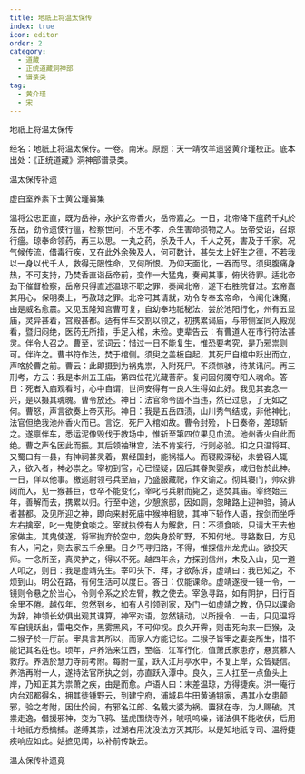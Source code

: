 ```yaml
---
title: 地祇上将温太保传
index: true
icon: editor
order: 2
category:
  - 道藏
  - 正统道藏洞神部
  - 谱箓类
tag:
  - 黄介瑾
  - 宋
---
```


地祇上将温太保传  

经名：地祇上将温太保传。一卷。南宋。原题：天一靖牧羊遗竖黄介瑾校正。底本出处：《正统道藏》洞神部谱录类。  

温太保传补遗  

虚白室养素下士黄公瑾纂集  

温将公忠正直，既为岳神，永护玄帝香火，岳帝嘉之。一日，北帝降下瘟药千丸於东岳，劲令遗使行瘟，检察世问，不忠不孝，杀生害命损物之人。岳帝受诏，召琼行瘟。琼奉命领药，再三以思。一丸之药，杀及千人，千人之死，害及于千家。况气候传流，借毒行疾，又在此外余殃及人，何可数计，甚失太上好生之德，不若我以一身以代千人，救得无限性命，又何所恨。乃仰天面北，一吞而尽。须臾腹痛身热，不可支持，乃焚香直诣岳帝前，变作一大猛鬼，奏闻其事，俯伏待罪。适北帝劲下催督检察，岳帝只得直述温琼不职之罪，奏闻北帝，遂下右胜院督过。玄帝嘉其用心，保明奏上，丐赦琼之罪。北帝可其请就，劝令专奉玄帝命，令阐化诛魔，由是威名愈震。又见玉隆知宫曹可复，自幼奉地祇秘法，尝於池阳行化，州有五显庙，灵异甚着，宫殿甚都。适有伴车交割以领之，初携累谒庙，与带侧室同入殿观看，暨归闷绝，医药无所措，手足入棺，未殓。吏辈告云：有曹道人在市行符法甚灵。伴令人召之。曹至，览词云：惜过一日不能复生，惟恐要考究，是乃邪祟则可。伴许之。曹书符作法，焚于棺侧。须臾之盖板自起，其死尸自棺中跃出而立，声咯於曹之前。曹云：此即摄到为祸鬼祟，入附死尸。不须惊骇，待某讯问。再三刑考，方云：我是本州五王庙，第四位花光藏菩萨。复问因何魇夺阳人魂命。答日：死者入庙观看时，心中自谓，世问安得有一良人生得如此好。我见其妄念一兴，是以摄其魂魄。曹令放还。神日：法官命令固不当违，然已过息，了无如之何。曹怒，声言欲奏上帝灭形。神日：我是五岳四渍，山川秀气结成，非他神比，法官但绝我池州香火而已。言讫，死尸入棺如故。曹令封殓，卜日奏帝，差琼斩之。遂禀伴车，悉运泥像毁伐于教场中，惟斩至第四位果见血流。池州香火自此而绝。曹之声名因此而振。其后领袖琳宫，法不肯妄行，行则必验。扣之只温将耳。又蜀口有一县，有神祠甚灵着，累经国封，能祸福人。而寝殿深秘，未尝容人辄入，欲入者，神必祟之。宰初到官，心已怪疑，因后其眷聚婴疾，咸归咎於此神。一日，佯以他事。檄巡尉领弓兵至庙，乃盛服藏祀，作文谕之。彻其寝门，帅众排闼而入，见一猴甚巨，仓卒不能变化，宰叱弓兵射而毙之，遂焚其庙。宰终始三年，善解而去，携累以归。行至中途，少憩旅邸，因如厕，忽睹路上迎神驺，骑从者甚都。及见所迎之神，即向来射死庙中猴神相貌，其神下轿作人语，按剑而坐呼左右擒宰，叱一鬼使食啖之。宰就执傍有人为解救，日：不须食啖，只请大王去他家做主。其鬼使遂，将宰抛弃於空中，忽失身於旷野，不知何地。寻路数日，方见有人，问之，则去家五千余里。日夕丐寻归路，不得，惟探信州龙虎山。欲投天师。一念所至，真灵护之，得以不死。越四年余，方探到信州，未及入山，见一道人叩之，则日：我是虚靖先生。宰叩头下．拜，才欲陈诉，虚靖曰：我已知之，不烦到山。明公在路，有何生活可以度日。答日：仅能课命。虚靖遂授一镜一令，一镜则令悬之於当心，令则令系之於左臂，教之使去。宰急寻路，如有阴护，日行百余里不倦。越仅年，忽然到乡，如有人引领到家，及门一如虚靖之教，仍只以课命为辞，神领长幼俱出观其课算，神宰对语，忽然镜动，以所授令．一击，只见温将军自镜跃出，雷电交作，黑雾黑风，不可仰视。良久开霁，则击死向来一巨猴，及二猴子於一厅前。宰具言其所以，而家人方能记忆。二猴子皆宰之妻妾所生，惜不能记其名姓也。顷年，卢养浩来江西，至临．江军行化，值萧氏家患疗，悬赏慕人救疗。养浩於慧力寺前考附。每附一童，跃入江月亭水中，不复上岸，众皆疑信。养浩再附一人，遂持法官所执之剑，亦直跃入潭中。良久，三人扛至一点鱼头上岸，乃知正其为祟萧之疾，由是而愈。卢语人曰：末差温琼，方得捷疾。洪一庵行内台邓都得名，拥其徒锺野云，到建宁府，浦城县牛田黄通钥家，遇其小女患颠邪，验之考附，因仕於闽，有邪名江郎、名戴大婆为祸。置狱在寺，为人赐破。其祟走逸，借援邪神，变为飞鸦、猛虎围绕寺外，唬吼呜噪，诸法俱不能收伏，后用十地祇方悉擒捕。遂缚其祟，过湖右用沈没法方灭其形。以是知地祇专司、温将捷疾响应如此。姑摭见闻，以补前传缺云。  

温太保传补遗竟  
